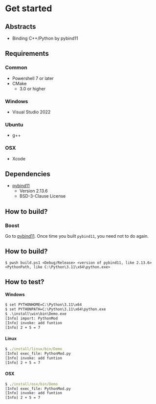 # Get started

## Abstracts

* Binding C++/Python by pybind11

## Requirements

### Common

* Powershell 7 or later
* CMake
  * 3.0 or higher

### Windows

* Visual Studio 2022

### Ubuntu

* g++

### OSX

* Xcode

## Dependencies

* [pybind11](https://github.com/pybind/pybind11)
  * Version 2.13.6
  * BSD-3-Clause License

## How to build?

### Boost

Go to [pybind11](..).
Once time you built `pybind11`, you need not to do again.

## How to build?

````shell
$ pwsh build.ps1 <Debug/Release> <version of pybind11, like 2.13.6> <PythonPath, like C:\Python\3.11\x64\python.exe>
````

## How to test?

#### Windows

````bat
$ set PYTHONHOME=C:\Python\3.11\x64
$ set PYTHONPATH=C:\Python\3.11\x64\python.exe
$ .\install\win\bin\Demo.exe
[Info] import: PythonMod
[Info] invoke: add funtion
[Info] 2 + 5 = 7
````

#### Linux

````bat
$ ./install/linux/bin/Demo 
[Info] exec_file: PythonMod.py
[Info] invoke: add funtion
[Info] 2 + 5 = 7
````

#### OSX

````bat
$ ./install/osx/bin/Demo 
[Info] exec_file: PythonMod.py
[Info] invoke: add funtion
[Info] 2 + 5 = 7
````